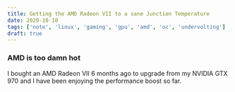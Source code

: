 ```yaml
---
title: Getting the AMD Radeon VII to a sane Junction Temperature
date: 2020-10-10
tags: ['note', 'linux', 'gaming', 'gpu', 'amd', 'oc', 'undervolting']
draft: true
---
```


### AMD is too damn hot

I bought an AMD Radeon VII 6 months ago to upgrade from my NVIDIA GTX 970 and I
have been enjoying the performance boost so far.
